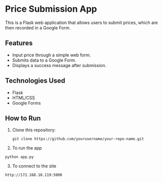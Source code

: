 # Price Submission App

This is a Flask web application that allows users to submit prices, which are then recorded in a Google Form.

## Features

- Input price through a simple web form.
- Submits data to a Google Form.
- Displays a success message after submission.

## Technologies Used

- Flask
- HTML/CSS
- Google Forms

## How to Run

1. Clone this repository:
   ```
   git clone https://github.com/yourusername/your-repo-name.git
   ```
2. To run the app
```
python app.py
```
3. To connect to the site
```
http://172.168.10.119:5000
```
